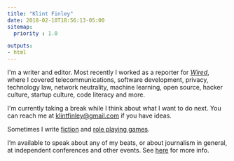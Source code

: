```yaml
---
title: "Klint Finley"
date: 2018-02-10T18:56:13-05:00
sitemap:
  priority : 1.0

outputs:
- html
---
```

I'm a writer and editor. Most recently I worked as a reporter for [_Wired_](http://www.wired.com/author/kfinley/), where I covered telecommunications, software development, privacy, technology law, network neutrality, machine learning, open source, hacker culture, startup culture, code literacy and more.

I'm currently taking a break while I think about what I want to do next. You can reach me at klintfinley@gmail.com if you have ideas.

Sometimes I write [fiction](https://klintron.com/fiction/) and [role playing games](https://klintron.com/games/).

I’m available to speak about any of my beats, or about journalism in general, at independent conferences and other events. See [here](https://klintfinley.com/speaking/) for more info.